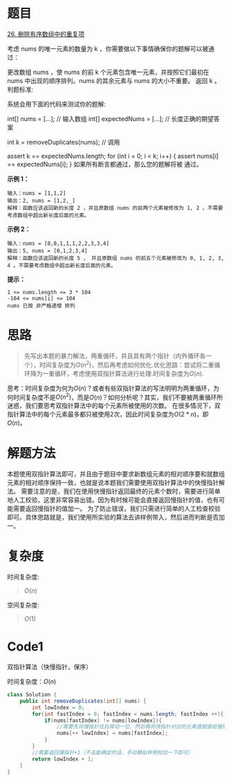 # 题目
[26. 删除有序数组中的重复项](https://leetcode.cn/problems/remove-duplicates-from-sorted-array/description/)

考虑 nums 的唯一元素的数量为 k ，你需要做以下事情确保你的题解可以被通过：

更改数组 nums ，使 nums 的前 k 个元素包含唯一元素，并按照它们最初在 nums 中出现的顺序排列。nums 的其余元素与 nums 的大小不重要。
返回 k 。
判题标准:

系统会用下面的代码来测试你的题解:

int[] nums = [...]; // 输入数组
int[] expectedNums = [...]; // 长度正确的期望答案

int k = removeDuplicates(nums); // 调用

assert k == expectedNums.length;
for (int i = 0; i < k; i++) {
assert nums[i] == expectedNums[i];
}
如果所有断言都通过，那么您的题解将被 通过。


**示例 1：**

```
输入：nums = [1,1,2]
输出：2, nums = [1,2,_]
解释：函数应该返回新的长度 2 ，并且原数组 nums 的前两个元素被修改为 1, 2 。不需要考虑数组中超出新长度后面的元素。

```
**示例 2：**

``` 
输入：nums = [0,0,1,1,1,2,2,3,3,4]
输出：5, nums = [0,1,2,3,4]
解释：函数应该返回新的长度 5 ， 并且原数组 nums 的前五个元素被修改为 0, 1, 2, 3, 4 。不需要考虑数组中超出新长度后面的元素。
```

**提示：**

``` 
1 <= nums.length <= 3 * 104
-104 <= nums[i] <= 104
nums 已按 非严格递增 排列
```

# 思路

> 先写出本题的暴力解法，两重循环，并且具有两个指针（内外循环各一个），时间复杂度为$O(n^2)$，然后再考虑如何优化.优化思路：尝试将二重循环降为一重循环，考虑使用双指针算法进行处理.时间复杂度为$O(n)$. 

思考：时间复杂度为何为$O(n)$？或者有些双指针算法的写法明明为两重循环，为何时间复杂度不是$O(n^2)$，而是$O(n)$？如何分析呢？其实，我们不要被两重循环所迷惑，我们要思考双指针算法中的每个元素所被使用的次数。
在很多情况下，双指针算法中的每个元素最多都只被使用2次，因此时间复杂度为$O(2 * n)$，即$O(n)$。


# 解题方法
本题使用双指针算法即可，并且由于题目中要求新数组元素的相对顺序要和就数组元素的相对顺序保持一致，也就是说本题我们需要使用双指针算法中的快慢指针解法。
需要注意的是，我们在使用快慢指针返回最终的元素个数时，需要进行简单地人工校验，这里非常容易出错。因为有时候可能会直接返回慢指针的值，也有可能需要返回慢指针的值加一。
为了防止错误，我们只需进行简单的人工检查校验即可。具体思路就是，我们使用所实验的算法去讲样例带入，然后进而判断是否加一。

# 复杂度

时间复杂度:
> $O(n)$

空间复杂度:
> $O(1)$

# Code1

双指针算法（快慢指针，保序）

时间复杂度：$O(n)$
```Java
class Solution {
    public int removeDuplicates(int[] nums) {
        int lowIndex = 0;
        for(int fastIndex = 0; fastIndex < nums.length; fastIndex ++){
            if(nums[fastIndex] != nums[lowIndex]){
                //需要先将慢指针往后移动一位，然后再将快指针对应的元素值赋值给慢指针所对应的元素
                nums[++ lowIndex] = nums[fastIndex];
            }
        }
        //需要返回慢指针+1（不去能确定的话，手动模拟样例校验一下即可）
        return lowIndex + 1;
    }
}
```